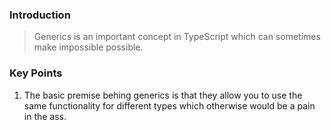 ### Introduction

> Generics is an important concept in TypeScript which can sometimes make impossible possible.

### Key Points

1. The basic premise behing generics is that they allow you to use the same functionality for different types which otherwise would be a pain in the ass.
